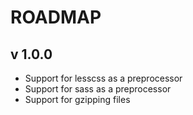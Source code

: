 # ROADMAP

## v 1.0.0

* Support for lesscss as a preprocessor
* Support for sass as a preprocessor
* Support for gzipping files


